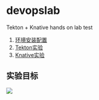 # devopslab
Tekton + Knative hands on lab test

1. [环境安装配置](./00-install)
2. [Tekton实验](./01-tekton)
3. [Knative实验](./02-knative)

## 实验目标

![](./images/target.png)

